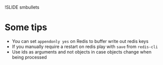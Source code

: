 !SLIDE smbullets
# Some tips

- You can set `appendonly yes` on Redis to buffer write out redis keys
- If you manually require a restart on redis play with `save` from
  `redis-cli`
- Use ids as arguments and not objects in case objects change when being
  processed
